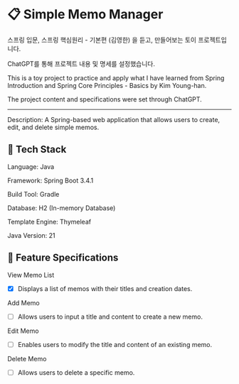 # 📋 Simple Memo Manager

스프링 입문, 스프링 핵심원리 - 기본편 (김영한) 을 듣고,
만들어보는 토이 프로젝트입니다. 

ChatGPT를 통해 프로젝트 내용 및 명세를 설정했습니다.


This is a toy project to practice and apply what I have learned from Spring Introduction and Spring Core Principles - Basics by Kim Young-han.

The project content and specifications were set through ChatGPT.

---

Description: A Spring-based web application that allows users to create, edit, and delete simple memos.

## 🔌 Tech Stack

Language: Java

Framework: Spring Boot 3.4.1

Build Tool: Gradle

Database: H2 (In-memory Database)

Template Engine: Thymeleaf

Java Version: 21

## 👾 Feature Specifications

View Memo List
- [x] Displays a list of memos with their titles and creation dates.

Add Memo
- [ ] Allows users to input a title and content to create a new memo.

Edit Memo
- [ ] Enables users to modify the title and content of an existing memo.

Delete Memo
- [ ] Allows users to delete a specific memo.